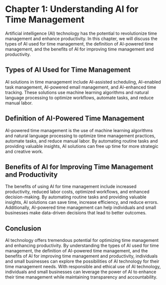 Chapter 1: Understanding AI for Time Management
===============================================

Artificial intelligence (AI) technology has the potential to revolutionize time management and enhance productivity. In this chapter, we will discuss the types of AI used for time management, the definition of AI-powered time management, and the benefits of AI for improving time management and productivity.

Types of AI Used for Time Management
------------------------------------

AI solutions in time management include AI-assisted scheduling, AI-enabled task management, AI-powered email management, and AI-enhanced time tracking. These solutions use machine learning algorithms and natural language processing to optimize workflows, automate tasks, and reduce manual labor.

Definition of AI-Powered Time Management
----------------------------------------

AI-powered time management is the use of machine learning algorithms and natural language processing to optimize time management practices, automate tasks, and reduce manual labor. By automating routine tasks and providing valuable insights, AI solutions can free up time for more strategic and creative work.

Benefits of AI for Improving Time Management and Productivity
-------------------------------------------------------------

The benefits of using AI for time management include increased productivity, reduced labor costs, optimized workflows, and enhanced decision-making. By automating routine tasks and providing valuable insights, AI solutions can save time, increase efficiency, and reduce errors. Additionally, AI-powered time management can help individuals and small businesses make data-driven decisions that lead to better outcomes.

Conclusion
----------

AI technology offers tremendous potential for optimizing time management and enhancing productivity. By understanding the types of AI used for time management, the definition of AI-powered time management, and the benefits of AI for improving time management and productivity, individuals and small businesses can explore the possibilities of AI technology for their time management needs. With responsible and ethical use of AI technology, individuals and small businesses can leverage the power of AI to enhance their time management while maintaining transparency and accountability.
